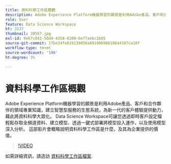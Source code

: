 ```yaml
---
title: 資料科學工作區概觀
description: Adobe Experience Platform機器學習的願景是利用Adobe產品、客戶和合作夥伴的領域專業知識，建立智慧型服務的生態系統，為新一代的客戶體驗提供動力，藉此將資料科學大眾化。 Data Science Workspace可讓您透過即時客戶設定檔輕鬆存取全頻道資料、建立模型、透過一鍵式部署將模型投入運作，以及使用模型深入分析。 這部影片會概略說明資料科學工作區是什麼，及其為企業提供的價值。
role: User
feature: Data Science Workspace
kt: 3137
thumbnail: 30567.jpg
exl-id: 9e67c041-50d4-4358-8200-6effaebc1b05
source-git-commit: 17be24fe619139056a69190b98610644387ca18f
workflow-type: tm+mt
source-wordcount: '198'
ht-degree: 3%

---
```


# 資料科學工作區概觀

Adobe Experience Platform機器學習的願景是利用Adobe產品、客戶和合作夥伴的領域專業知識，建立智慧型服務的生態系統，為新一代的客戶體驗提供動力，藉此將資料科學大眾化。 Data Science Workspace可讓您透過即時客戶設定檔輕鬆存取全頻道資料、建立模型、透過一鍵式部署將模型投入運作，以及使用模型深入分析。 這部影片會概略說明資料科學工作區是什麼，及其為企業提供的價值。

>[!VIDEO](https://video.tv.adobe.com/v/30567?quality=12&learn=on)

如需詳細資訊，請造訪 [資料科學工作區檔案](https://experienceleague.adobe.com/docs/experience-platform/data-science-workspace/home.html?lang=zh-Hant).